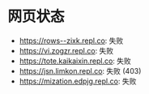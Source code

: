 # 网页状态
- https://rows--zixk.repl.co: 失败
- https://vi.zogzr.repl.co: 失败
- https://tote.kaikaixin.repl.co: 失败
- https://jsn.limkon.repl.co: 失败 (403)
- https://mization.edpjg.repl.co: 失败
